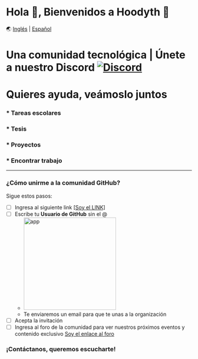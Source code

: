 # Hola 👋, Bienvenidos a Hoodyth 🚀

🌏 [Inglés](https://github.com/hoodyth/.github/blob/main/profile/README.en.md) | [Español](https://github.com/hoodyth/.github/blob/main/profile/README.md)

# Una comunidad tecnológica | Únete a nuestro Discord <a href="https://discord.gg/VJe9gqEZ">![Discord](https://img.shields.io/badge/Discord-7289DA?style=flat-square&logo=discord&logoColor=white)</a>

# Quieres ayuda, veámoslo juntos
### * Tareas escolares
### * Tesis
### * Proyectos
### * Encontrar trabajo

<hr>

### ¿Cómo unirme a la comunidad GitHub?

Sigue estos pasos: 

- [ ] Ingresa al siguiente link <a href="https://hoodyth.herokuapp.com/" target="_blank">[Soy el LINK]</a>
- [ ] Escribe tu **Usuario de GitHub** sin el @
    - <a href="https://hoodyth.herokuapp.com/" target="_blank"><img width="250" alt="app" src="https://user-images.githubusercontent.com/23409026/195025721-907a0c80-e7e7-4389-9ed5-10f1eabb714e.png"></a>
    - Te enviaremos un email para que te unas a la organización
- [ ] Acepta la invitación
- [ ] Ingresa al foro de la comunidad para ver nuestros próximos eventos y contenido exclusivo [Soy el enlace al foro](https://github.com/orgs/hoodyth/discussions)

### ¡Contáctanos, queremos escucharte!

